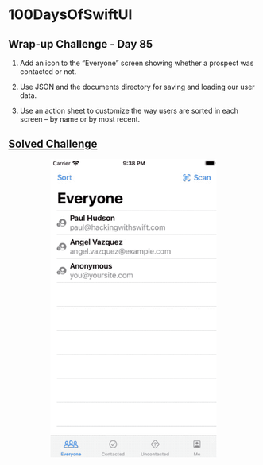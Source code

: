 
# 100DaysOfSwiftUI

## Wrap-up Challenge - Day 85

1. Add an icon to the “Everyone” screen showing whether a prospect was contacted or not.

2. Use JSON and the documents directory for saving and loading our user data.

3. Use an action sheet to customize the way users are sorted in each screen – by name or by most recent.

## [Solved Challenge](HotProspects)

<p align="center"><img src="HotProspects/img/run-example.gif" height="600px"></p>